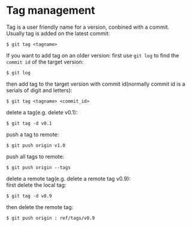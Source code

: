 Tag management
==============
Tag is a user friendly name for a version, conbined with a commit.  
Usually tag is added on the latest commit:  

	$ git tag <tagname>

If you want to add tag on an older version: 
first use `git log` to find the `commit id` of the target version:  

	$ git log

then add tag to the target version with commit id(normally commit id is a serials of digit and letters):  

	$ git tag <tagname> <commit_id>

delete a tag(e.g. delete v0.1):  
	
	$ git tag -d v0.1

push a tag to remote:  

	$ git push origin v1.0

push all tags to remote:  

	$ git push origin --tags

delete a remote tag(e.g. delete a remote tag v0.9):  
first delete the local tag:  

	$ git tag -d v0.9

then delete the remote tag:  

	$ git push origin : ref/tags/v0.9 

